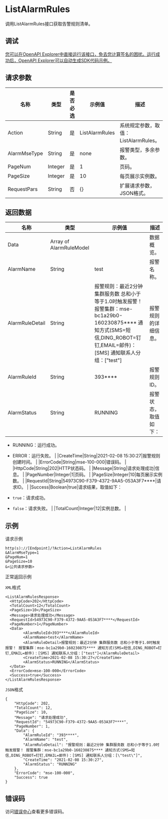 # ListAlarmRules

调用ListAlarmRules接口获取告警规则清单。

## 调试

[您可以在OpenAPI Explorer中直接运行该接口，免去您计算签名的困扰。运行成功后，OpenAPI Explorer可以自动生成SDK代码示例。](https://api.aliyun.com/#product=mse&api=ListAlarmRules&type=RPC&version=2019-05-31)

## 请求参数

|名称|类型|是否必选|示例值|描述|
|--|--|----|---|--|
|Action|String|是|ListAlarmRules|系统规定参数，取值：ListAlarmRules。 |
|AlarmMseType|String|是|none|报警类型，多余参数。 |
|PageNum|Integer|是|1|页码。 |
|PageSize|Integer|是|10|每页展示实例数。 |
|RequestPars|String|否|\{\}|扩展请求参数，JSON格式。 |

## 返回数据

|名称|类型|示例值|描述|
|--|--|---|--|
|Data|Array of AlarmRuleModel| |数据概览。 |
|AlarmName|String|test|报警名称。 |
|AlarmRuleDetail|String|报警规则：最近2分钟 集群服务数 总和小于等于1.0时触发报警！ 报警集群：mse-bc1a29b0-160230875\*\*\*\* 通知方式\(SMS=短信,DING\_ROBOT=钉钉,EMAIL=邮件\)：\[SMS\] 通知联系人分组：\["test"\]|报警规则的详细信息。 |
|AlarmRuleId|String|393\*\*\*\*|报警规则ID。 |
|AlarmStatus|String|RUNNING|报警状态，取值如下：

 -   RUNNING：运行成功。
-   ERROR：运行失败。 |
|CreateTime|String|2021-02-08 15:30:27|报警规则创建时间。 |
|ErrorCode|String|mse-100-000|错误码。 |
|HttpCode|String|202|HTTP状态码。 |
|Message|String|请求处理成功|信息。 |
|PageNumber|Integer|1|页码。 |
|PageSize|Integer|10|每页展示实例数。 |
|RequestId|String|54973C90-F379-4372-9AA5-053A3F7\*\*\*\*|请求ID。 |
|Success|Boolean|true|请求结果，取值如下：

 -   `true`：请求成功。
-   `false`：请求失败。 |
|TotalCount|Integer|12|实例总数。 |

## 示例

请求示例

```
http(s)://[Endpoint]/?Action=ListAlarmRules
&AlarmMseType=1
&PageNum=1
&PageSize=10
&<公共请求参数>
```

正常返回示例

`XML`格式

```
<ListAlarmRulesResponse>
  <HttpCode>202</HttpCode>
  <TotalCount>12</TotalCount>
  <PageSize>10</PageSize>
  <Message>请求处理成功</Message>
  <RequestId>54973C90-F379-4372-9AA5-053A3F7****</RequestId>
  <PageNumber>1</PageNumber>
  <Data>
        <AlarmRuleId>393****</AlarmRuleId>
        <AlarmName>test</AlarmName>
        <AlarmRuleDetail>报警规则：最近2分钟 集群服务数 总和小于等于1.0时触发报警！ 报警集群：mse-bc1a29b0-160230875**** 通知方式(SMS=短信,DING_ROBOT=钉钉,EMAIL=邮件)：[SMS] 通知联系人分组：["test"]</AlarmRuleDetail>
        <CreateTime>2021-02-08 15:30:27</CreateTime>
        <AlarmStatus>RUNNING</AlarmStatus>
  </Data>
  <ErrorCode>mse-100-000</ErrorCode>
  <Success>true</Success>
</ListAlarmRulesResponse>
```

`JSON`格式

```
{
    "HttpCode": 202,
    "TotalCount": 12,
    "PageSize": 10,
    "Message": "请求处理成功",
    "RequestId": "54973C90-F379-4372-9AA5-053A3F7****",
    "PageNumber": 1,
    "Data": {
        "AlarmRuleId": "393****",
        "AlarmName": "test",
        "AlarmRuleDetail": "报警规则：最近2分钟 集群服务数 总和小于等于1.0时触发报警！ 报警集群：mse-bc1a29b0-160230875**** 通知方式(SMS=短信,DING_ROBOT=钉钉,EMAIL=邮件)：[SMS] 通知联系人分组：[\"test\"]",
        "CreateTime": "2021-02-08 15:30:27",
        "AlarmStatus": "RUNNING"
    },
    "ErrorCode": "mse-100-000",
    "Success": true
}
```

## 错误码

访问[错误中心](https://error-center.aliyun.com/status/product/mse)查看更多错误码。


